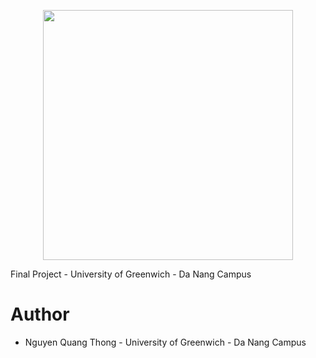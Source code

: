 <p align="center"><a href="https://laravel.com" target="_blank"><img src="https://raw.githubusercontent.com/laravel/art/master/logo-lockup/5%20SVG/2%20CMYK/1%20Full%20Color/laravel-logolockup-cmyk-red.svg" width="400"></a></p>

Final Project - University of Greenwich - Da Nang Campus

# Author
  - Nguyen Quang Thong - University of Greenwich - Da Nang Campus

